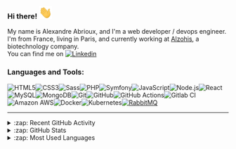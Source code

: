 [linkedin]: https://www.linkedin.com/in/alexandre-abrioux/

### Hi there! <img src="https://raw.githubusercontent.com/alexandre-abrioux/alexandre-abrioux/master/wave.gif" width="30px">

My name is Alexandre Abrioux, and I'm a web developer / devops engineer.<br>
I'm from France, living in Paris, and currently working at [Alzohis](https://www.alzohis.com/), a biotechnology company.<br>
You can find me on [<img alt="Linkedin" src="https://img.shields.io/badge/linkedin-blue?style=social&logo=linkedin">][linkedin]

### Languages and Tools:

[<img align="left" alt="HTML5" src="https://img.shields.io/badge/-HTML5-E34F26?logo=HTML5&logoColor=white">](#)
[<img align="left" alt="CSS3" src="https://img.shields.io/badge/-CSS3-1572B6?logo=CSS3&logoColor=white">](#)
[<img align="left" alt="Sass" src="https://img.shields.io/badge/-Sass-CC6699?logo=Sass&logoColor=white">](#)
[<img align="left" alt="PHP" src="https://img.shields.io/badge/-PHP-777BB4?logo=PHP&logoColor=white">](#)
[<img align="left" alt="Symfony" src="https://img.shields.io/badge/-Symfony-000000?logo=Symfony&logoColor=white">](#)
[<img align="left" alt="JavaScript" src="https://img.shields.io/badge/-JavaScript-F7DF1E?logo=JavaScript&logoColor=white">](#)
[<img align="left" alt="Node.js" src="https://img.shields.io/badge/-Node.js-339933?logo=Node.js&logoColor=white">](#)
[<img align="left" alt="React" src="https://img.shields.io/badge/-React-61DAFB?logo=React&logoColor=white">](#)
[<img align="left" alt="MySQL" src="https://img.shields.io/badge/-MySQL-4479A1?logo=MySQL&logoColor=white">](#)
[<img align="left" alt="MongoDB" src="https://img.shields.io/badge/-MongoDB-47A248?logo=MongoDB&logoColor=white">](#)
[<img align="left" alt="Git" src="https://img.shields.io/badge/-Git-F05032?logo=Git&logoColor=white">](#)
[<img align="left" alt="GitHub" src="https://img.shields.io/badge/-GitHub-181717?logo=GitHub&logoColor=white">](#)
[<img align="left" alt="GitHub Actions" src="https://img.shields.io/badge/-GitHub Actions-2088FF?logo=GitHub-Actions&logoColor=white">](#)
[<img align="left" alt="Gitlab CI" src="https://img.shields.io/badge/-Gitlab CI-FCA121?logo=Gitlab-CI&logoColor=white">](#)
[<img align="left" alt="Amazon AWS" src="https://img.shields.io/badge/-Amazon AWS-232F3E?logo=Amazon-AWS&logoColor=white">](#)
[<img align="left" alt="Docker" src="https://img.shields.io/badge/-Docker-2496ED?logo=Docker&logoColor=white">](#)
[<img align="left" alt="Kubernetes" src="https://img.shields.io/badge/-Kubernetes-326CE5?logo=Kubernetes&logoColor=white">](#)
[<img alt="RabbitMQ" src="https://img.shields.io/badge/-RabbitMQ-FF6600?logo=RabbitMQ&logoColor=white">](#)

---

<details>
  <summary>:zap: Recent GitHub Activity</summary>
  
<!--START_SECTION:activity-->
1. 🗣 Commented on [#368](https://github.com/symfony/monolog-bundle/issues/368) in [symfony/monolog-bundle](https://github.com/symfony/monolog-bundle)
2. 🗣 Commented on [#361](https://github.com/symfony/monolog-bundle/issues/361) in [symfony/monolog-bundle](https://github.com/symfony/monolog-bundle)
3. 💪 Opened PR [#368](https://github.com/symfony/monolog-bundle/pull/368) in [symfony/monolog-bundle](https://github.com/symfony/monolog-bundle)
4. ❗️ Opened issue [#361](https://github.com/symfony/monolog-bundle/issues/361) in [symfony/monolog-bundle](https://github.com/symfony/monolog-bundle)
5. 🗣 Commented on [#6](https://github.com/alexandre-abrioux/gulp-rev-dist-clean/issues/6) in [alexandre-abrioux/gulp-rev-dist-clean](https://github.com/alexandre-abrioux/gulp-rev-dist-clean)
<!--END_SECTION:activity-->

</details>

<details>
  <summary>:zap: GitHub Stats</summary>
  
  [<img alt="alexandre-abrioux's GitHub Stats" src="https://github-readme-stats.codestackr.vercel.app/api?username=alexandre-abrioux&show_icons=true&count_private=true">](#)
  
</details>

<details>
  <summary>:zap: Most Used Languages</summary>
  
  [<img alt="alexandre-abrioux's Most Used Languages" src="https://github-readme-stats.vercel.app/api/top-langs/?username=alexandre-abrioux&layout=compact">](#)
  
</details>
